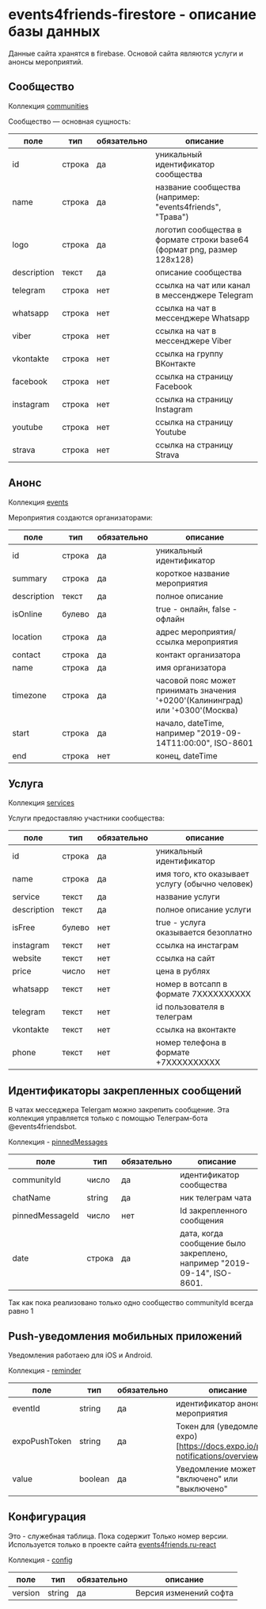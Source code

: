 # events4friends-firestore - описание базы данных

Данные сайта хранятся в firebase. Основой сайта являются услуги и анонсы мероприятий.

## Сообщество

Коллекция [communities](https://console.firebase.google.com/u/0/project/events4friends/firestore/data~2Fcommunities)

Сообщество — основная сущность:

| поле        | тип    | обязательно | описание                                                                       |
| ----------- | ------ | ----------- | ------------------------------------------------------------------------------ |
| id          | строка | да          | уникальный идентификатор сообщества                                            |
| name        | строка | да          | название сообщества (например: "events4friends", "Трава")                      |
| logo        | строка | да          | логотип сообщества в формате строки base64 (формат png, размер 128х128)        |
| description | текст  | да          | описание сообщества                                                            |
| telegram    | строка | нет         | ссылка на чат или канал в мессенджере Telegram                                 |
| whatsapp    | строка | нет         | ссылка на чат в мессенджере Whatsapp                                           |
| viber       | строка | нет         | ссылка на чат в мессенджере Viber                                              |
| vkontakte   | строка | нет         | ссылка на группу ВКонтакте                                                     |
| facebook    | строка | нет         | ссылка на страницу Facebook                                                    |
| instagram   | строка | нет         | ссылка на страницу Instagram                                                   |
| youtube     | строка | нет         | ссылка на страницу Youtube                                                     |
| strava      | строка | нет         | ссылка на страницу Strava                                                      |

## Анонс

Коллекция [events](https://console.firebase.google.com/u/0/project/events4friends/firestore/data~2Fevents)

Мероприятия создаются организаторами:

| поле        | тип    | обязательно | описание                                                                       |
| ----------- | ------ | ----------- | ------------------------------------------------------------------------------ |
| id          | строка | да          | уникальный идентификатор                                                       |
| summary     | строка | да          | короткое название мероприятия                                                  |
| description | текст  | да          | полное описание                                                                |
| isOnline    | булево | да          | true - онлайн, false - офлайн                                                  |
| location    | строка | да          | адрес мероприятия/ссылка мероприятия                                           |
| contact     | строка | да          | контакт организатора                                                           |
| name        | строка | да          | имя организатора                                                               |
| timezone    | строка | да          | часовой пояс может принимать значения '+0200'(Калининград) или '+0300'(Москва) |
| start       | строка | да          | начало, dateTime, например "2019-09-14T11:00:00", ISO-8601                     |
| end         | строка | нет         | конец, dateTime                                                                |

## Услуга

Коллекция [services](https://console.firebase.google.com/u/0/project/events4friends/firestore/data~2Fservices)

Услуги предоставляю участники сообщества:

| поле        | тип    | обязательно | описание                                        |
| ----------- | ------ | ----------- | ----------------------------------------------- |
| id          | строка | да          | уникальный идентификатор                        |
| name        | строка | да          | имя того, кто оказывает услугу (обычно человек) |
| service     | текст  | да          | название услуги                                 |
| description | текст  | да          | полное описание услуги                          |
| isFree      | булево | нет         | true - услуга оказывается безоплатно            |
| instagram   | текст  | нет         | ссылка на инстаграм                             |
| website     | текст  | нет         | ссылка на сайт                                  |
| price       | число  | нет         | цена в рублях                                   |
| whatsapp    | текст  | нет         | номер в вотсапп в формате 7XXXXXXXXXX           |
| telegram    | текст  | нет         | id пользователя в телеграм                      |
| vkontakte   | текст  | нет         | ссылка на вконтакте                             |
| phone       | текст  | нет         | номер телефона в формате +7XXXXXXXXXX           |

## Идентификаторы закрепленных сообщений

В чатах месседжера Telergam можно закрепить сообщение. Эта коллекция управляется только с помощью Телеграм-бота @events4friendsbot.

Коллекция - [pinnedMessages](https://console.firebase.google.com/u/0/project/events4friends/firestore/data~2FpinnedMessages)

| поле        | тип    | обязательно | описание                                                                       |
| ----------- | ------ | ----------- | ------------------------------------------------------------------------------ |
| communityId   | число | да          | идентификатор сообщества                                                       |
| chatName     | string | да          | ник телеграм чата                                                  |
| pinnedMessageId | число  | нет          | Id закрепленного сообщения                                          |
| date    | строка | да          | дата, когда сообщение было закреплено, например "2019-09-14", ISO-8601.    |

Так как пока реализовано только одно сообщество communityId всегда равно 1

## Push-уведомления мобильных приложений

Уведомления работаею для iOS и Android.

Коллекция - [reminder](https://console.firebase.google.com/u/0/project/events4friends/firestore/data~2Freminders)

| поле        | тип    | обязательно | описание                                                                       |
| ----------- | ------ | ----------- | ------------------------------------------------------------------------------ |
| eventId   | string | да          | идентификатор анонса мероприятия                                                 |
| expoPushToken     | string | да          | Токен для (уведомлений expo)[https://docs.expo.io/push-notifications/overview/]                                               |
| value | boolean  | да          | Уведомление может быть "включено" или "выключено"                                  |

## Конфигурация

Это - служебная таблица. Пока содержит Только номер версии. Используется только в проекте сайта [events4friends.ru-react](https://github.com/VadimCpp/events4friends.ru-react)

Коллекция - [config](https://console.firebase.google.com/u/0/project/events4friends/firestore/data~2Fconfig~2Fgeneral)

| поле        | тип    | обязательно | описание                                                                       |
| ----------- | ------ | ----------- | ------------------------------------------------------------------------------ |
| version | string  | да          | Версия изменений софта                                   |
